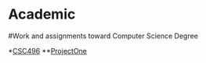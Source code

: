 # Academic
#Work and assignments toward Computer Science Degree

*[CSC496](/CSC496)
**[ProjectOne](/ProjectOne)
    

